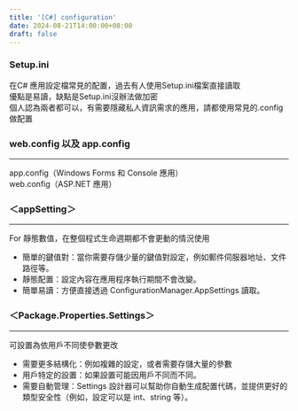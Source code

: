 ```yaml
---
title: '[C#] configuration'
date: 2024-08-21T14:00:00+08:00
draft: false
---
```


### Setup.ini

在C# 應用設定檔常見的配置，過去有人使用Setup.ini檔案直接讀取  
優點是易讀，缺點是Setup.ini沒辦法做加密  
個人認為兩者都可以，有需要隱藏私人資訊需求的應用，請都使用常見的.config做配置

### web.config 以及 app.config 
* * *

app.config（Windows Forms 和 Console 應用）  
web.config（ASP.NET 應用）

### ＜appSetting＞
* * *

For 靜態數值，在整個程式生命週期都不會更動的情況使用

*   簡單的鍵值對：當你需要存儲少量的鍵值對設定，例如郵件伺服器地址、文件路徑等。
*   靜態配置：設定內容在應用程序執行期間不會改變。
*   簡單易讀：方便直接透過 ConfigurationManager.AppSettings 讀取。

### ＜Package.Properties.Settings＞
* * *

可設置為依用戶不同使參數更改

*   需要更多結構化：例如複雜的設定，或者需要存儲大量的參數
*   用戶特定的設置：如果設置可能因用戶不同而不同。
*   需要自動管理：Settings 設計器可以幫助你自動生成配置代碼，並提供更好的類型安全性（例如，設定可以是 int、string 等）。